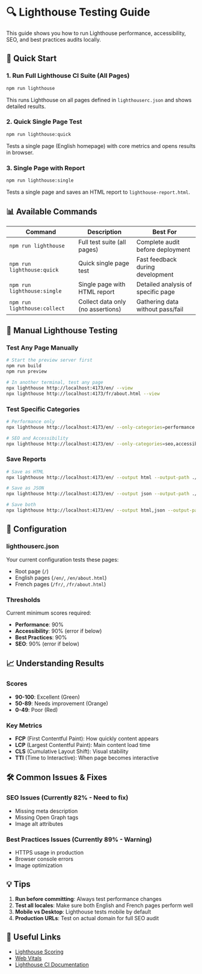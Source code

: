# 🔍 Lighthouse Testing Guide

This guide shows you how to run Lighthouse performance, accessibility, SEO, and best practices audits locally.

## 🚀 Quick Start

### 1. Run Full Lighthouse CI Suite (All Pages)

```bash
npm run lighthouse
```

This runs Lighthouse on all pages defined in `lighthouserc.json` and shows detailed results.

### 2. Quick Single Page Test

```bash
npm run lighthouse:quick
```

Tests a single page (English homepage) with core metrics and opens results in browser.

### 3. Single Page with Report

```bash
npm run lighthouse:single
```

Tests a single page and saves an HTML report to `lighthouse-report.html`.

## 📊 Available Commands

| Command                      | Description                       | Best For                           |
| ---------------------------- | --------------------------------- | ---------------------------------- |
| `npm run lighthouse`         | Full test suite (all pages)       | Complete audit before deployment   |
| `npm run lighthouse:quick`   | Quick single page test            | Fast feedback during development   |
| `npm run lighthouse:single`  | Single page with HTML report      | Detailed analysis of specific page |
| `npm run lighthouse:collect` | Collect data only (no assertions) | Gathering data without pass/fail   |

## 🎯 Manual Lighthouse Testing

### Test Any Page Manually

```bash
# Start the preview server first
npm run build
npm run preview

# In another terminal, test any page
npx lighthouse http://localhost:4173/en/ --view
npx lighthouse http://localhost:4173/fr/about.html --view
```

### Test Specific Categories

```bash
# Performance only
npx lighthouse http://localhost:4173/en/ --only-categories=performance --view

# SEO and Accessibility
npx lighthouse http://localhost:4173/en/ --only-categories=seo,accessibility --view
```

### Save Reports

```bash
# Save as HTML
npx lighthouse http://localhost:4173/en/ --output html --output-path ./en-report.html

# Save as JSON
npx lighthouse http://localhost:4173/en/ --output json --output-path ./en-report.json

# Save both
npx lighthouse http://localhost:4173/en/ --output html,json --output-path ./en-report
```

## 🔧 Configuration

### lighthouserc.json

Your current configuration tests these pages:

- Root page (`/`)
- English pages (`/en/`, `/en/about.html`)
- French pages (`/fr/`, `/fr/about.html`)

### Thresholds

Current minimum scores required:

- **Performance**: 90%
- **Accessibility**: 90% (error if below)
- **Best Practices**: 90%
- **SEO**: 90% (error if below)

## 📈 Understanding Results

### Scores

- **90-100**: Excellent (Green)
- **50-89**: Needs improvement (Orange)
- **0-49**: Poor (Red)

### Key Metrics

- **FCP** (First Contentful Paint): How quickly content appears
- **LCP** (Largest Contentful Paint): Main content load time
- **CLS** (Cumulative Layout Shift): Visual stability
- **TTI** (Time to Interactive): When page becomes interactive

## 🛠️ Common Issues & Fixes

### SEO Issues (Currently 82% - Need to fix)

- Missing meta description
- Missing Open Graph tags
- Image alt attributes

### Best Practices Issues (Currently 89% - Warning)

- HTTPS usage in production
- Browser console errors
- Image optimization

## 💡 Tips

1. **Run before committing**: Always test performance changes
2. **Test all locales**: Make sure both English and French pages perform well
3. **Mobile vs Desktop**: Lighthouse tests mobile by default
4. **Production URLs**: Test on actual domain for full SEO audit

## 🔗 Useful Links

- [Lighthouse Scoring](https://web.dev/performance-scoring/)
- [Web Vitals](https://web.dev/vitals/)
- [Lighthouse CI Documentation](https://github.com/GoogleChrome/lighthouse-ci)
